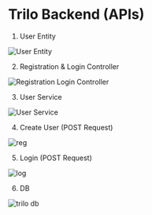 # Trilo Backend (APIs)

1. User Entity

![User Entity](https://github.com/user-attachments/assets/764d879f-d437-4ce0-8bcc-882fa6b94c92)


2. Registration & Login Controller

![Registration   Login Controller](https://github.com/user-attachments/assets/3e75d927-bfd9-4f0c-97ac-58c38e113d82)


3. User Service

![User Service](https://github.com/user-attachments/assets/32d96b64-ae12-442d-a08d-fa34724e2bd0)


4. Create User (POST Request)

![reg](https://github.com/user-attachments/assets/b7811a0b-1654-4cc2-b5e6-29ffb007eb77)


5. Login (POST Request)

![log](https://github.com/user-attachments/assets/e857e804-fd45-420a-9ec0-912f4a4a851c)


6. DB

![trilo db](https://github.com/user-attachments/assets/f9b03e8c-b11f-4f01-86d4-292e3d5ab1e1)


